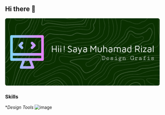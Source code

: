 ## Hi there 👋

![Header](./github-header-image.png)

### Skills
**Design Tools*
![image]({https://img.shields.io/badge/Canva-%2300C4CC.svg?&style=for-the-badge&logo=Canva&logoColor=white})